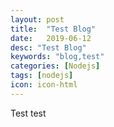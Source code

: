 ```yaml
---
layout: post
title:  "Test Blog"
date:   2019-06-12
desc: "Test Blog"
keywords: "blog,test"
categories: [Nodejs]
tags: [nodejs]
icon: icon-html
---
```


Test test
